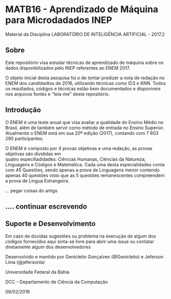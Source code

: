 # MATB16 - Aprendizado de Máquina para Microdadados INEP
Material da Disciplina LABORATÓRIO DE INTELIGÊNCIA ARTIFICIAL - 2017.2

## Sobre

Este repositório visa estudar técnicas de aprendizado de máquina sobre os dados
disponibilizados pelo INEP referentes ao ENEM 2017.

O objeto inicial desta pesquisa foi o de tentar predizer a nota de redação no ENEM
dos candidadtos de 2016, utilizando técnicas como ID3 e KNN. Todos os resultados,
códigos e técnicas estão bem documentados e disponíveis nos arquivos fontes e 
"leia-me" deste repositório.

## Introdução

O ENEM é uma teste anual que visa avaliar a qualidade do Ensino Médio no Brasil, além
de também servir como método de entrada no Ensino Superior. Atualmente o ENEM está em sua
20ª edição (2017), contando com 7 603 290 participantes.

O ENEM é composto por 4 provas objetivas e uma redação, as provas objetivas são divididas em   
quatro especiliadidades: Ciências Humanas, Ciências da Natureza, Linguagens e Códigos e
Matemática. Cada uma desta especialidades conta com 45 Questões, sendo apenas a prova de Linguagens
menor contendo apenas 40 questões visto que as 5 questões remanescentes compreendem a prova
de Lingua Estrangeira.

... pegar coisas do artigo 

## .... continuar escrevendo

## Suporte e Desenvolvimento

Em caso de dúvidas sugestões ou problema na execução de algum dos códigos fornecidos aqui
sinta-se livre para abrir uma issue ou contatar diretamente algum dos desenvolvedores

Desenvolvido e mantido por Genicleito Gonçalves (@Genicleito) e Jeferson Lima (@jefersonla)

Universidade Federal da Bahia

DCC - Departamento de Ciência da Computação

09/02/2018
